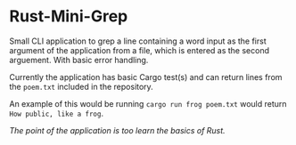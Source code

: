# Rust-Mini-Grep

Small CLI application to grep a line containing a word input as the first argument of the application from a file, which is entered as the second arguement. With basic error handling.  

Currently the application has basic Cargo test(s) and can return lines from the `poem.txt` included in the repository. 

An example of this would be running `cargo run frog poem.txt` would return `How public, like a frog`. 

*The point of the application is too learn the basics of Rust.* 
